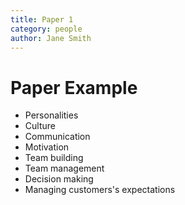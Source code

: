 ```yaml
---
title: Paper 1
category: people
author: Jane Smith
---
```

# Paper Example

* Personalities
* Culture
* Communication
* Motivation
* Team building
* Team management
* Decision making
* Managing customers's expectations
